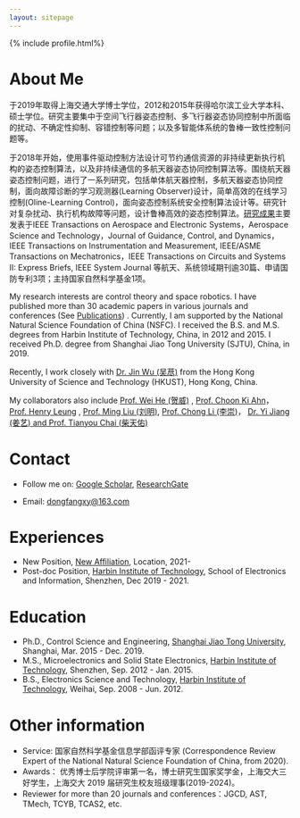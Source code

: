 ```yaml
---
layout: sitepage
---
```


[comment]: # (Insert my picture)
{% include profile.html%}

[comment]: # (Insert my resume below)

# About Me

于2019年取得上海交通大学博士学位，2012和2015年获得哈尔滨工业大学本科、硕士学位。研究主要集中于空间飞行器姿态控制、多飞行器姿态协同控制中所面临的扰动、不确定性抑制、容错控制等问题；以及多智能体系统的鲁棒一致性控制问题等。

于2018年开始，使用事件驱动控制方法设计可节约通信资源的非持续更新执行机构的姿态控制算法，以及非持续通信的多航天器姿态协同控制算法等。围绕航天器姿态控制问题，进行了一系列研究，包括单体航天器控制，多航天器姿态协同控制，面向故障诊断的学习观测器(Learning Observer)设计，简单高效的在线学习控制(Oline-Learning Control)，面向姿态控制系统安全控制算法设计等。研究针对复杂扰动、执行机构故障等问题，设计鲁棒高效的姿态控制算法。[研究成果](https://dongfangxy.github.io/publications/)主要发表于IEEE Transactions on Aerospace and Electronic Systems，Aerospace Science and Technology，Journal of Guidance, Control, and Dynamics，IEEE  Transactions  on  Instrumentation  and  Measurement,  IEEE/ASME  Transactions  on Mechatronics，IEEE Transactions on Circuits and Systems II: Express Briefs, IEEE System Journal 等航天、系统领域期刊逾30篇、申请国防专利3项；主持国家自然科学基金1项。

<!--
复制了师傅的主页，我还在修改中....[[My CV in PDF]]({{site.url}}/YuJiangCV.pdf) 
-->

My research interests are control theory and space robotics. I have published more than 30 academic papers in various journals and conferences (See [Publications](https://dongfangxy.github.io/publications/)) . Currently, I am supported by the National Natural Science Foundation of China (NSFC). I received the B.S. and M.S. degrees  from Harbin Institute of Technology, China, in 2012 and 2015. I received Ph.D. degree from Shanghai Jiao Tong University (SJTU), China, in 2019. 

Recently, I work closely with [Dr. Jin Wu (吴荩)](https://zarathustr.github.io/) from the Hong Kong University of Science and Technology (HKUST), Hong Kong, China.

My collaborators also include 
[Prof. Wei He (贺威)](http://saee.ustb.edu.cn/quantijiaoshi/2015-10-09/81.html) ,  [Prof. Choon Ki Ahn](http://control.korea.ac.kr/)，[Prof. Henry Leung](https://schulich.ucalgary.ca/contacts/henry-leung) ,  [Prof. Ming Liu (刘明)](https://ece.hkust.edu.hk/eelium),  [Prof. Chong Li (李崇)](http://coe.ouc.edu.cn/2019/0819/c9094a256005/page.htm)， [Dr. Yi Jiang (姜艺) and Prof. Tianyou Chai (柴天佑)](https://yijiang1992.github.io/)

# Contact
* Follow me on:
[Google Scholar](https://scholar.google.com/citations?user=oHzlz50AAAAJ&hl),
[ResearchGate](https://www.researchgate.net/profile/Chengxi_Zhang5)

* Email: <a href="mailto:dongfangxy@163.com"><span style="line-height:2;">dongfangxy@163.com</span>


# Experiences
* New Position, <a href="https://dongfangxy.github.io/">New Affiliation</a>, Location, 2021-
* Post-doc Position,  <a href="https://dongfangxy.github.io/">Harbin Institute of Technology</a>, School of Electronics and Information, Shenzhen, Dec 2019 - 2021.


# Education
* Ph.D., Control Science and Engineering, <a href="https://dongfangxy.github.io/">Shanghai Jiao Tong University</a>, Shanghai, Mar. 2015 - Dec. 2019. 
* M.S.,  Microelectronics and Solid State Electronics, <a href="https://dongfangxy.github.io/">Harbin Institute of Technology</a>, Shenzhen, Sep. 2012 - Jan. 2015. 
* B.S.,  Electronics Science and Technology, <a href="https://dongfangxy.github.io/">Harbin Institute of Technology</a>, Weihai, Sep. 2008 - Jun. 2012.

# Other information
* Service: 
国家自然科学基金信息学部函评专家 (Correspondence Review Expert of the National Natural Science Foundation of China, from 2020).
* Awards：
优秀博士后学院评审第一名，博士研究生国家奖学金，上海交大三好学生，上海交大 2019 届研究生校友班级理事(2019-2024)。
* Reviewer for more than 20 journals and conferences：JGCD, AST, TMech, TCYB, TCAS2, etc.



